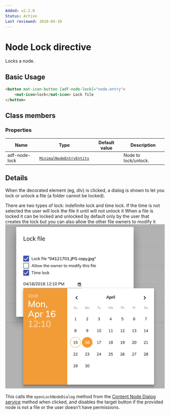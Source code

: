 ```yaml
---
Added: v2.2.0
Status: Active
Last reviewed: 2018-04-10
---
```


# Node Lock directive

Locks a node.

## Basic Usage

```html
<button mat-icon-button [adf-node-lock]="node.entry">
    <mat-icon>lock</mat-icon> Lock file
</button>
```

## Class members

### Properties

| Name | Type | Default value | Description |
| -- | -- | -- | -- |
| adf-node-lock | [`MinimalNodeEntryEntity`](../content-services/document-library.model.md) |  | Node to lock/unlock. |

## Details

When the decorated element (eg, div) is clicked, a dialog is shown to let you lock
or unlock a file (a folder cannot be locked).

There are two types of lock: indefinite lock and time lock.
If the time is not selected the user will lock the file it until will not unlock it
When a file is locked it can be locked and unlocked by default only by the user that creates the lock but you can also allow the other file owners to modify it 
![adf-lock](../docassets/images/lock-directive.png)

This calls the `openLockNodeDialog` method from the
[Content Node Dialog service](content-node-dialog.service.md) method when clicked,
and disables the target button if the provided node is not a file or the user doesn't
have permissions.
